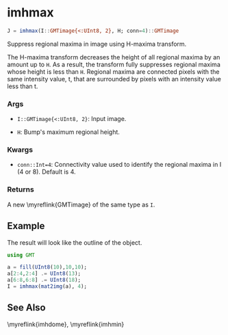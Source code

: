 # imhmax

```julia
J = imhmax(I::GMTimage{<:UInt8, 2}, H; conn=4)::GMTimage
```

Suppress regional maxima in image using H-maxima transform.

The H-maxima transform decreases the height of all regional maxima by an amount up to `H`. As a result,
the transform fully suppresses regional maxima whose height is less than `H`. Regional maxima are connected
pixels with the same intensity value, t, that are surrounded by pixels with an intensity value less than t.

### Args
- `I::GMTimage{<:UInt8, 2}`: Input image.

- `H`: Bump's maximum regional height.

### Kwargs
- `conn::Int=4`: Connectivity value used to identify the regional maxima in I (4 or 8). Default is 4.

### Returns
A new \myreflink{GMTimage} of the same type as `I`.

Example
-------

The result will look like the outline of the object.

```julia
using GMT

a = fill(UInt8(10),10,10);
a[2:4,2:4] .= UInt8(13);
a[6:8,6:8] .= UInt8(18);
I = imhmax(mat2img(a), 4);
```


See Also
--------

\myreflink{imhdome}, \myreflink{imhmin}
